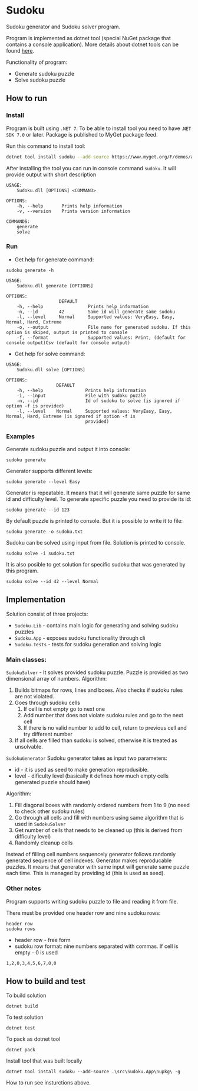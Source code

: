 # Sudoku
Sudoku generator and Sudoku solver program.

Program is implemented as dotnet tool (special NuGet package that contains a console application). More details about dotnet tools can be found [here](https://learn.microsoft.com/en-us/dotnet/core/tools/global-tools).

Functionality of program:
* Generate sudoku puzzle
* Solve sudoku puzzle

## How to run
### Install
Program is built using `.NET 7`. To be able to install tool you need to have .`NET SDK 7.0` or later.
Package is published to MyGet package feed.

Run this command to install tool:
```bash
dotnet tool install sudoku --add-source https://www.myget.org/F/demos/api/v3/index.json -g
```
After installing the tool you can run in console command `sudoku`. It will provide output with short description

```
USAGE:
    Sudoku.dll [OPTIONS] <COMMAND>

OPTIONS:
    -h, --help       Prints help information
    -v, --version    Prints version information

COMMANDS:
    generate
    solve
```
### Run
* Get help for generate command:
```
sudoku generate -h
```
```
USAGE:
    Sudoku.dll generate [OPTIONS]

OPTIONS:
                    DEFAULT
    -h, --help                 Prints help information
    -n, --id        42         Same id will generate same sudoku
    -l, --level     Normal     Supported values: VeryEasy, Easy, Normal, Hard, Extreme
    -o, --output               File name for generated sudoku. If this option is skiped, output is printed to console
    -f, --format               Supported values: Print, (default for console output)Csv (default for console output)
```
* Get help for solve command:
```
USAGE:
    Sudoku.dll solve [OPTIONS]

OPTIONS:
                   DEFAULT
    -h, --help                Prints help information
    -i, --input               File with sudoku puzzle
    -n, --id                  Id of sudoku to solve (is ignored if option -f is provided)
    -l, --level    Normal     Supported values: VeryEasy, Easy, Normal, Hard, Extreme (is ignored if option -f is
                              provided)
```
### Examples
Generate sudoku puzzle and output it into console:
```
sudoku generate
```
Generator supports different levels:
```
sudoku generate --level Easy
```
Generator is repeatable. It means that it will generate same puzzle for same id and difficulty level.
To generate specific puzzle you need to provide its id:
```
sudoku generate --id 123
```
By default puzzle is printed to console. But it is possible to write it to file:
```
sudoku generate -o sudoku.txt
```
Sudoku can be solved using input from file. Solution is printed to console.
```
sudoku solve -i sudoku.txt
```
It is also posible to get solution for specific sudoku that was generated by this program.
```
sudoku solve --id 42 --level Normal
```

## Implementation

Solution consist of three projects:
* `Sudoku.Lib` - contains main logic for generating and solving sudoku puzzles
* `Sudoku.App` - exposes sudoku functionality through cli
* `Sudoku.Tests` - tests for sudoku generation and solving logic

### Main classes:
`SudokuSolver` - It solves provided sudoku puzzle.
Puzzle is provided as two dimensional array of numbers.
Algorithm:
1. Builds bitmaps for rows, lines and boxes. Also checks if sudoku rules are not violated.
1. Goes through sudoku cells
    1. If cell is not empty go to next one
    1. Add number that does not violate sudoku rules and go to the next cell
    1. If there is no valid number to add to cell, return to previous cell and try different number
1. If all cells are filled than sudoku is solved, otherwise it is treated as unsolvable.

`SudokuGenerator`
Sudoku generator takes as input two parameters:
* id -  it is used as seed to make generation reprodusible.
* level - dificulty level (basically it defines how much empty cells generated puzzle should have)

Algorithm:
1. Fill diagonal boxes with randomly ordered numbers from 1 to 9 (no need to check other sudoku rules)
1. Go through all cells and fill with numbers using same algorithm that is used in `SudokuSolver`
1. Get number of cells that needs to be cleaned up (this is derived from difficulty level)
1. Randomly cleanup cells

Instead of filling cell numbers sequencely generator follows randomly generated sequence of cell indexes.
Generator makes reproducable puzzles. It means that generator with same input will generate same puzzle each time.
This is managed by providing id (this is used as seed).

### Other notes
Program supports writing sudoku puzzle to file and reading it from file.

There must be provided one header row and nine sudoku rows:
```
header row
sudoku rows
```
* header row - free form
* sudoku row format: nine numbers separated with commas. If cell is empty - 0 is used
```
1,2,0,3,4,5,6,7,0,0
```
## How to build and test
To build solution
```
dotnet build
```
To test solution
```
dotnet test
```
To pack as dotnet tool
```
dotnet pack
```
Install tool that was built locally
```
dotnet tool install sudoku --add-source .\src\Sudoku.App\nupkg\ -g
```
How to run see insturctions above.
